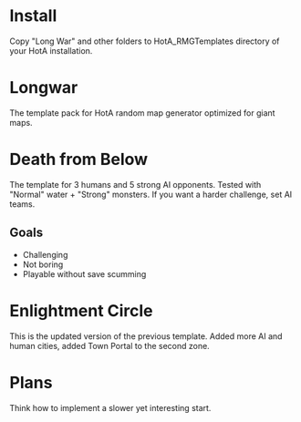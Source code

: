 # Install
Copy "Long War" and other folders to HotA_RMGTemplates directory of your HotA installation.

# Longwar
The template pack for HotA random map generator optimized for giant maps.

# Death from Below
The template for 3 humans and 5 strong AI opponents. Tested with "Normal" water + "Strong" monsters. If you want a harder challenge, set AI teams.

## Goals
* Challenging
* Not boring
* Playable without save scumming

# Enlightment Circle
This is the updated version of the previous template. Added more AI and human cities, added Town Portal to the second zone.

# Plans
Think how to implement a slower yet interesting start.


